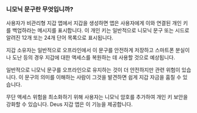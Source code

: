 ### 니모닉 문구란 무엇입니까?

사용자가 비관리형 지갑 앱에서 지갑을 생성하면 앱은 사용자에게 이와 연결된 개인 키를 백업하라는 메시지를 표시합니다. 이 개인 키는 일반적으로 니모닉 문구 또는 시드로 알려진 12개 또는 24개 단어 목록으로 표시됩니다.

지갑 소유자는 일반적으로 오프라인에서 이 문구를 안전하게 저장하고 스마트폰 분실이나 도난 등의 경우 지갑에 대한 액세스를 복원하는 데 사용할 것으로 예상됩니다.

일반적으로 니모닉 문구를 오프라인으로 유지하는 것이 더 안전하지만 관련 위험이 있습니다. 이 문구의 의미를 이해하는 사람이 그것을 발견하면 쉽게 지갑 자금을 훔칠 수 있습니다.

무단 액세스 위험을 최소화하기 위해 사용자는 니모닉 암호를 추가하여 개인 키 보안을 강화할 수 있습니다. Deus 지갑 앱은 이 기능을 제공합니다.